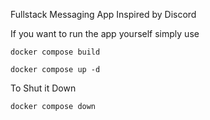 Fullstack Messaging App Inspired by Discord

If you want to run the app yourself simply use 

```docker compose build```

```docker compose up -d```

To Shut it Down

```docker compose down```

